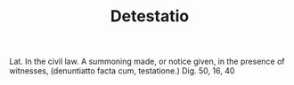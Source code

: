 ---
title: Detestatio
letter: D
permalink: "/definitions/bld-detestatio.html"
body: Lat. In the civil law. A summoning made, or notice given, in the presence of
  witnesses, (denuntiatto facta cum, testatione.) Dig. 50, 16, 40
published_at: '2018-07-07'
source: Black's Law Dictionary 2nd Ed (1910)
layout: post
---
